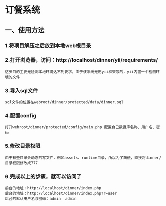订餐系统
=============

一、使用方法
------------

### 1.将项目解压之后放到本地web根目录       
### 2.打开浏览器，访问：http://localhost/dinner/yii/requirements/
    这步目的主要是检测本地环境达不到要求，由于该系统是用yii框架写的，yii内置一个检测环境的文件
### 3.导入sql文件
    sql文件的位置在webroot/dinner/protected/data/dinner.sql
### 4.配置config
    打开webroot/dinner/protected/config/main.php 配置自己数据库名称、用户名、密码
### 5.修改目录权限
    由于有些目录会动态的写文件，例如assets、runtime目录，所以为了简便，直接将dinner/目录权限修改成777
### 6.完成以上的步骤，就可以访问了
    前台的地址：http://localhost/dinner/index.php
    后台的地址：http://localhost/dinner/index.php?r=user
    后台的默认用户名与密码：admin  admin
